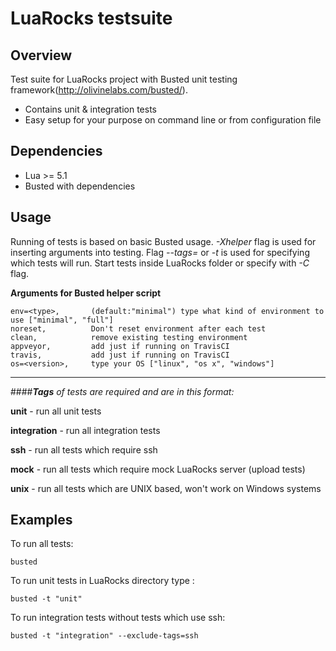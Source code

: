 
# LuaRocks testsuite

## Overview

Test suite for LuaRocks project with Busted unit testing framework(http://olivinelabs.com/busted/). 

* Contains unit & integration tests
* Easy setup for your purpose on command line or from configuration file

## Dependencies

* Lua >= 5.1 
* Busted with dependencies

## Usage

Running of tests is based on basic Busted usage. *-Xhelper* flag is used
for inserting arguments into testing. Flag *--tags=* or *-t* is used
for specifying which tests will run. Start tests inside
LuaRocks folder or specify with *-C* flag.

**Arguments for Busted helper script**

```
env=<type>,       (default:"minimal") type what kind of environment to use ["minimal", "full"]
noreset,          Don't reset environment after each test
clean,            remove existing testing environment
appveyor,         add just if running on TravisCI
travis,           add just if running on TravisCI
os=<version>,     type your OS ["linux", "os x", "windows"]
```
---------------------------------------------------------------------------------------------
####_**Tags** of tests are required and are in this format:_

**unit** - run all unit tests

**integration** - run all integration tests

**ssh** - run all tests which require ssh

**mock** - run all tests which require mock LuaRocks server (upload tests)

**unix** - run all tests which are UNIX based, won't work on Windows systems

## Examples

To run all tests:

`busted`

To run unit tests in LuaRocks directory type :

`busted -t "unit"`

To run integration tests without tests which use ssh:

`busted -t "integration" --exclude-tags=ssh`
